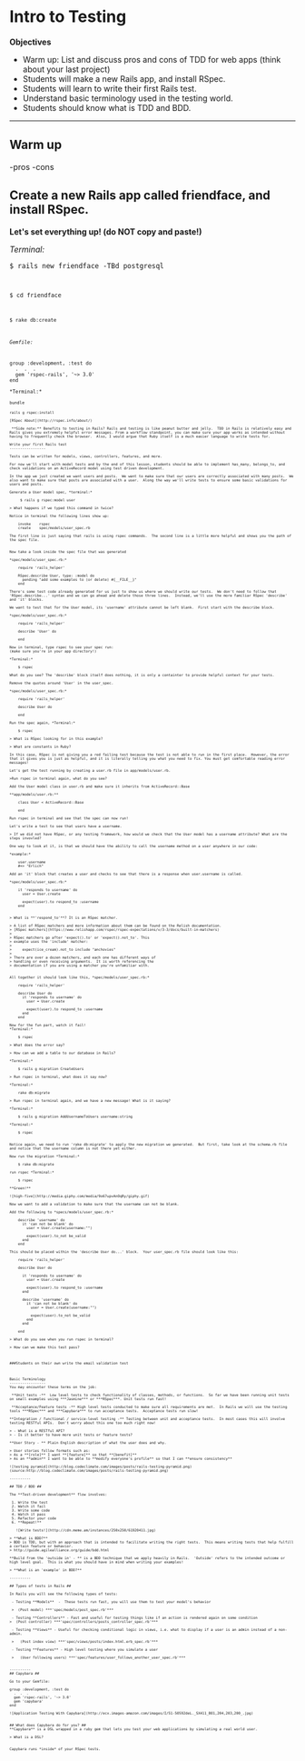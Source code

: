 Intro to Testing
=======

**Objectives**
 - Warm up: List and discuss pros and cons of TDD for web apps (think about your last project)
 - Students will make a new Rails app, and install RSpec.
 - Students will learn to write their first Rails test.
 - Understand basic terminology used in the testing world.
 - Students should know what is TDD and BDD.


-----------------

Warm up
-----------------
-pros
-cons


Create a new Rails app called friendface, and install RSpec.
-----------------

**Let's set everything up! (do NOT copy and paste!)**

*Terminal:*

<code>$ rails new friendface -TBd postgresql

<code>$ cd friendface

<code>$ rake db:create

*Gemfile:*
<pre>group :development, :test do
  .  .  .
  gem 'rspec-rails', '~> 3.0'
end

*Terminal:*

<code>bundle

<code>rails g rspec:install

[RSpec About](http://rspec.info/about/)

 **Side note:** Benefits to testing in Rails? Rails and testing is like peanut butter and jelly.  TDD in Rails is relatively easy and Rails gives you extremely helpful error messages. From a workflow standpoint, you can make sure your app works as intended without having to frequently check the browser.  Also, I would argue that Ruby itself is a much easier language to write tests for.  

Write your first Rails test
-----------------

Tests can be written for models, views, controllers, features, and more.  

For now we'll start with model tests and by the end of this lesson, students should be able to implement has_many, belongs_to, and check validations on an ActiveRecord model using test driven development.

In the app we just created we want users and posts.  We want to make sure that our users are correctly associated with many posts.  We also want to make sure that posts are associated with a user.  Along the way we'll write tests to ensure some basic validations for users and posts.  

Generate a User model spec, *terminal:*

     $ rails g rspec:model user

> What happens if we typed this command in twice?

Notice in terminal the following lines show up:

    invoke    rspec
    create    spec/models/user_spec.rb

The first line is just saying that rails is using rspec commands.  The second line is a little more helpful and shows you the path of the spec file.


Now take a look inside the spec file that was generated

*spec/models/user_spec.rb:*

    require 'rails_helper'

    RSpec.describe User, type: :model do
      pending "add some examples to (or delete) #{__FILE__}"
    end

There's some test code already generated for us just to show us where we should write our tests.  We don't need to follow that 'RSpec.describe...' syntax and we can go ahead and delete those three lines.  Instead, we'll use the more familiar RSpec 'describe' and 'it' blocks.  

We want to test that for the User model, its 'username' attribute cannot be left blank.  First start with the describe block.

*spec/models/user_spec.rb:*

    require 'rails_helper'

    describe 'User' do

    end

Now in terminal, type rspec to see your spec run:
(make sure you're in your app directory!)

*Terminal:*

    $ rspec

What do you see? The 'describe' block itself does nothing, it is only a containter to provide helpful context for your tests.

Remove the quotes around 'User' in the user_spec.

*spec/models/user_spec.rb:*

    require 'rails_helper'

    describe User do

    end

Run the spec again, *Terminal:*

    $ rspec

> What is RSpec looking for in this example?  

> What are constants in Ruby?

In this case, RSpec is not giving you a red failing test because the test is not able to run in the first place.  However, the error that it gives you is just as helpful, and it is literally telling you what you need to fix. You must get comfortable reading error messages!

Let's get the test running by creating a user.rb file in app/models/user.rb.  

>Run rspec in terminal again, what do you see?

Add the User model class in user.rb and make sure it inherits from ActiveRecord::Base

**app/models/user.rb:**

    class User < ActiveRecord::Base

    end

Run rspec in terminal and see that the spec can now run!

Let's write a test to see that users have a username.

> If we did not have RSpec, or any testing framework, how would we check that the User model has a username attribute? What are the steps invovled?

One way to look at it, is that we should have the ability to call the username method on a user anywhere in our code:

*example:*

    user.username
    #=> "Erlich"

Add an 'it' block that creates a user and checks to see that there is a response when user.username is called.

*spec/models/user_spec.rb:*

    it 'responds to username' do
      user = User.create

      expect(user).to respond_to :username
    end


> What is **'respond_to'**? It is an RSpec matcher.

> A list of RSpec matchers and more information about them can be found on the Relish documentation.
> [RSpec matchers](https://www.relishapp.com/rspec/rspec-expectations/v/3-3/docs/built-in-matchers)
>
> RSpec matchers go after 'expect().to' or 'expect().not_to'. This
> example uses the 'include' matcher:
>
>     expect(ice_cream).not_to include "anchovies"
>
> There are over a dozen matchers, and each one has different ways of
> handling or even receiving arguments.  It is worth referencing the
> documentation if you are using a matcher you're unfamiliar with.


All together it should look like this, *spec/models/user_spec.rb:*

    require 'rails_helper'

    describe User do
      it 'responds to username' do
        user = User.create

        expect(user).to respond_to :username
      end
    end

Now for the fun part, watch it fail!
*Terminal:*

    $ rspec

> What does the error say?

> How can we add a table to our database in Rails?

*Terminal:*

    $ rails g migration CreateUsers

> Run rspec in terminal, what does it say now?

*Terminal:*

    rake db:migrate

> Run rspec in terminal again, and we have a new message! What is it saying?

*Terminal:*

    $ rails g migration AddUsernameToUsers username:string

*Terminal:*

    $ rspec


Notice again, we need to run 'rake db:migrate' to apply the new migration we generated.  But first, take look at the schema.rb file and notice that the username column is not there yet either.  

Now run the migration *Terminal:*

    $ rake db:migrate

run rspec *Terminal:*

    $ rspec

**Green!**

![high-five](http://media.giphy.com/media/9o67upvAnOqRy/giphy.gif)

Now we want to add a validation to make sure that the username can not be blank.  

Add the following to *specs/models/user_spec.rb:*

    describe 'username' do
      it 'can not be blank' do
        user = User.create(username:"")

        expect(user).to_not be_valid
      end
    end

This should be placed within the 'describe User do...' block.  Your user_spec.rb file should look like this:

    require 'rails_helper'

    describe User do

      it 'responds to username' do
        user = User.create

        expect(user).to respond_to :username
      end

      describe 'username' do
        it 'can not be blank' do
          user = User.create(username:"")

          expect(user).to_not be_valid
        end
      end

    end

> What do you see when you run rspec in terminal?

> How can we make this test pass?



###Students on their own write the email validation test



Basic Terminology
-----------------
You may encounter these terms on the job:

 **Unit tests -**  Low level tests to check functionality of classes, methods, or functions.  So far we have been running unit tests on small examples using ***Jasmine*** or ***RSpec***. Unit tests run fast!

 **Acceptance/Feature tests -** High level tests conducted to make sure all requirements are met.  In Rails we will use the testing tools ***RSpec*** and ***Capybara*** to run acceptance tests.  Acceptance tests run slow!

**Integration / functional / service-level testing -** Testing between unit and acceptance tests.  In most cases this will involve testing RESTful APIs.  Don't worry about this one too much right now!

> - What is a RESTful API?
> - Is it better to have more unit tests or feature tests?

**User Story - ** Plain English description of what the user does and why.

> User stories follow formats such as:
> As a **[role]** I want **[feature]** so that **[benefit]**
> As an **admin** I want to be able to **modify everyone's profile** so that I can **ensure consistency**

![testing pyramid](http://blog.codeclimate.com/images/posts/rails-testing-pyramid.png)
(source:http://blog.codeclimate.com/images/posts/rails-testing-pyramid.png)

----------

## TDD / BDD ##

The **Test-driven development** flow involves:

 1. Write the test
 2. Watch it fail
 3. Write some code
 4. Watch it pass
 5. Refactor your code
 6. **Repeat!**

   ![Write tests!](http://cdn.meme.am/instances/250x250/61920411.jpg)

> **What is BDD?**
> BDD is TDD, but with an approach that is intended to facilitate writing the right tests.  This means writing tests that help fulfill a certain feature or behavior.
> http://guide.agilealliance.org/guide/bdd.html

**Build from the 'outside in' - ** is a BDD technique that we apply heavily in Rails.  'Outside' refers to the intended outcome or high level goal.  This is what you should have in mind when writing your examples!

> **What is an 'example' in BDD?**

----------

## Types of tests in Rails ##

In Rails you will see the following types of tests:

 - Testing **Models**  -  These tests run fast, you will use them to test your model's behavior

 >  (Post model) ***'spec/models/post_spec.rb'***

 - Testing **Controllers** - Fast and useful for testing things like if an action is rendered again on some condition
>  (Post controller) ***'spec/controllers/posts_controller_spec.rb'***

 - Testing **Views** - Useful for checking conditional logic in views, i.e. what to display if a user is an admin instead of a non-admin.  

 >   (Post index view) ***'spec/views/posts/index.html.erb_spec.rb'***

 - Testing **Features** - High level testing where you simulate a user

 >   (User following users) ***'spec/features/user_follows_another_user_spec.rb'***


----------
## Capybara ##

Go to your Gemfile:
<pre>group :development, :test do
  .  .  .
  gem 'rspec-rails', '~> 3.0'
  gem 'capybara'
end

![Application Testing With Capybara](http://ecx.images-amazon.com/images/I/51-50592deL._SX411_BO1,204,203,200_.jpg)


## What does Capybara do for you? ##
**Capybara** is a DSL wrapped in a ruby gem that lets you test your web applications by simulating a real world user.  

> What is a DSL?


Capybara runs *inside* of your RSpec tests.
